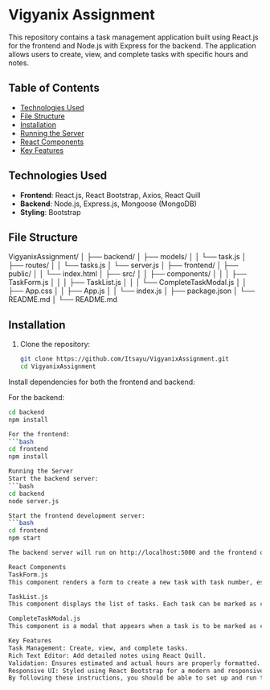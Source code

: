 # Vigyanix Assignment

This repository contains a task management application built using React.js for the frontend and Node.js with Express for the backend. The application allows users to create, view, and complete tasks with specific hours and notes.

## Table of Contents
- [Technologies Used](#technologies-used)
- [File Structure](#file-structure)
- [Installation](#installation)
- [Running the Server](#running-the-server)
- [React Components](#react-components)
- [Key Features](#key-features)

## Technologies Used
- **Frontend**: React.js, React Bootstrap, Axios, React Quill
- **Backend**: Node.js, Express.js, Mongoose (MongoDB)
- **Styling**: Bootstrap

## File Structure

VigyanixAssignment/
│
├── backend/
│ ├── models/
│ │ └── task.js
│ ├── routes/
│ │ └── tasks.js
│ └── server.js
│
├── frontend/
│ ├── public/
│ │ └── index.html
│ ├── src/
│ │ ├── components/
│ │ │ ├── TaskForm.js
│ │ │ ├── TaskList.js
│ │ │ └── CompleteTaskModal.js
│ │ ├── App.css
│ │ ├── App.js
│ │ └── index.js
│ ├── package.json
│ └── README.md
│
└── README.md



## Installation
1. Clone the repository:
   ```bash
   git clone https://github.com/Itsayu/VigyanixAssignment.git
   cd VigyanixAssignment

Install dependencies for both the frontend and backend:

For the backend:
   ```bash
  cd backend
  npm install

For the frontend:
   ```bash
  cd frontend
  npm install

Running the Server
Start the backend server:
   ```bash
  cd backend
  node server.js

Start the frontend development server:
   ```bash
  cd frontend
  npm start

The backend server will run on http://localhost:5000 and the frontend on http://localhost:3000.

React Components
TaskForm.js
This component renders a form to create a new task with task number, estimated hours, and estimated notes using a rich text editor.

TaskList.js
This component displays the list of tasks. Each task can be marked as complete, which opens a modal to input actual hours and final notes.

CompleteTaskModal.js
This component is a modal that appears when a task is to be marked as complete. It allows the user to input the actual hours spent and add final notes using a rich text editor.

Key Features
Task Management: Create, view, and complete tasks.
Rich Text Editor: Add detailed notes using React Quill.
Validation: Ensures estimated and actual hours are properly formatted.
Responsive UI: Styled using React Bootstrap for a modern and responsive design.
By following these instructions, you should be able to set up and run the task management application locally. If you encounter any issues, please refer to the code and the configuration files for additional details.
